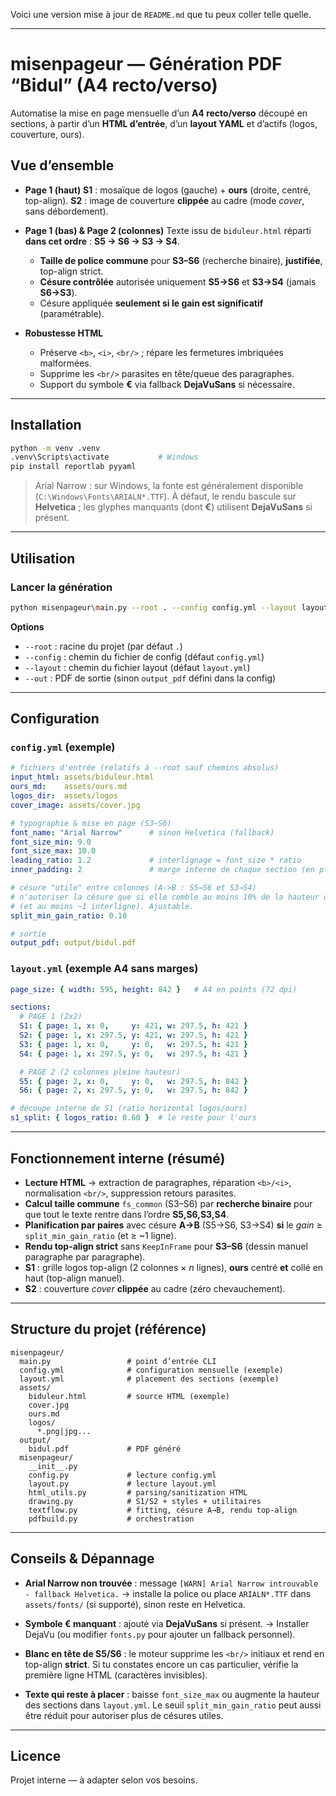 Voici une version mise à jour de `README.md` que tu peux coller telle quelle.

---

# misenpageur — Génération PDF “Bidul” (A4 recto/verso)

Automatise la mise en page mensuelle d’un **A4 recto/verso** découpé en sections, à partir d’un **HTML d’entrée**, d’un **layout YAML** et d’actifs (logos, couverture, ours).

## Vue d’ensemble

* **Page 1 (haut)**
  **S1** : mosaïque de logos (gauche) + **ours** (droite, centré, top-align).
  **S2** : image de couverture **clippée** au cadre (mode *cover*, sans débordement).

* **Page 1 (bas) & Page 2 (colonnes)**
  Texte issu de `biduleur.html` réparti **dans cet ordre** : **S5 → S6 → S3 → S4**.

  * **Taille de police commune** pour **S3–S6** (recherche binaire), **justifiée**, top-align strict.
  * **Césure contrôlée** autorisée uniquement **S5→S6** et **S3→S4** (jamais **S6→S3**).
  * Césure appliquée **seulement si le gain est significatif** (paramétrable).

* **Robustesse HTML**

  * Préserve `<b>`, `<i>`, `<br/>` ; répare les fermetures imbriquées malformées.
  * Supprime les `<br/>` parasites en tête/queue des paragraphes.
  * Support du symbole **€** via fallback **DejaVuSans** si nécessaire.

---

## Installation

```bash
python -m venv .venv
.venv\Scripts\activate           # Windows
pip install reportlab pyyaml
```

> Arial Narrow : sur Windows, la fonte est généralement disponible (`C:\Windows\Fonts\ARIALN*.TTF`).
> À défaut, le rendu bascule sur **Helvetica** ; les glyphes manquants (dont **€**) utilisent **DejaVuSans** si présent.

---

## Utilisation

### Lancer la génération

```bash
python misenpageur\main.py --root . --config config.yml --layout layout.yml --out output\bidul.pdf
```

**Options**

* `--root` : racine du projet (par défaut `.`)
* `--config` : chemin du fichier de config (défaut `config.yml`)
* `--layout` : chemin du fichier layout (défaut `layout.yml`)
* `--out` : PDF de sortie (sinon `output_pdf` défini dans la config)

---

## Configuration

### `config.yml` (exemple)

```yaml
# fichiers d'entrée (relatifs à --root sauf chemins absolus)
input_html: assets/biduleur.html
ours_md:    assets/ours.md
logos_dir:  assets/logos
cover_image: assets/cover.jpg

# typographie & mise en page (S3–S6)
font_name: "Arial Narrow"      # sinon Helvetica (fallback)
font_size_min: 9.0
font_size_max: 10.0
leading_ratio: 1.2             # interlignage = font_size * ratio
inner_padding: 2               # marge interne de chaque section (en pt)

# césure "utile" entre colonnes (A->B : S5→S6 et S3→S4)
# n'autoriser la césure que si elle comble au moins 10% de la hauteur de la section A
# (et au moins ~1 interligne). Ajustable.
split_min_gain_ratio: 0.10

# sortie
output_pdf: output/bidul.pdf
```

### `layout.yml` (exemple A4 sans marges)

```yaml
page_size: { width: 595, height: 842 }   # A4 en points (72 dpi)

sections:
  # PAGE 1 (2x2)
  S1: { page: 1, x: 0,     y: 421, w: 297.5, h: 421 }
  S2: { page: 1, x: 297.5, y: 421, w: 297.5, h: 421 }
  S3: { page: 1, x: 0,     y: 0,   w: 297.5, h: 421 }
  S4: { page: 1, x: 297.5, y: 0,   w: 297.5, h: 421 }

  # PAGE 2 (2 colonnes pleine hauteur)
  S5: { page: 2, x: 0,     y: 0,   w: 297.5, h: 842 }
  S6: { page: 2, x: 297.5, y: 0,   w: 297.5, h: 842 }

# découpe interne de S1 (ratio horizontal logos/ours)
s1_split: { logos_ratio: 0.60 }  # le reste pour l'ours
```

---

## Fonctionnement interne (résumé)

* **Lecture HTML** → extraction de paragraphes, réparation `<b>/<i>`, normalisation `<br/>`, suppression retours parasites.
* **Calcul taille commune** `fs_common` (S3–S6) par **recherche binaire** pour que tout le texte rentre dans l’ordre **S5,S6,S3,S4**.
* **Planification par paires** avec césure **A→B** (S5→S6, S3→S4) **si** le *gain* ≥ `split_min_gain_ratio` (et ≥ \~1 ligne).
* **Rendu top-align strict** sans `KeepInFrame` pour **S3–S6** (dessin manuel paragraphe par paragraphe).
* **S1** : grille logos top-align (2 colonnes × *n* lignes), **ours** centré **et** collé en haut (top-align manuel).
* **S2** : couverture *cover* **clippée** au cadre (zéro chevauchement).

---

## Structure du projet (référence)

```
misenpageur/
  main.py                 # point d’entrée CLI
  config.yml              # configuration mensuelle (exemple)
  layout.yml              # placement des sections (exemple)
  assets/
    biduleur.html         # source HTML (exemple)
    cover.jpg
    ours.md
    logos/
      *.png|jpg...
  output/
    bidul.pdf             # PDF généré
  misenpageur/
    __init__.py
    config.py             # lecture config.yml
    layout.py             # lecture layout.yml
    html_utils.py         # parsing/sanitization HTML
    drawing.py            # S1/S2 + styles + utilitaires
    textflow.py           # fitting, césure A→B, rendu top-align
    pdfbuild.py           # orchestration
```

---

## Conseils & Dépannage

* **Arial Narrow non trouvée** : message `[WARN] Arial Narrow introuvable - fallback Helvetica.`
  → installe la police ou place `ARIALN*.TTF` dans `assets/fonts/` (si supporté), sinon reste en Helvetica.

* **Symbole € manquant** : ajouté via **DejaVuSans** si présent.
  → Installer DejaVu (ou modifier `fonts.py` pour ajouter un fallback personnel).

* **Blanc en tête de S5/S6** : le moteur supprime les `<br/>` initiaux et rend en top-align **strict**.
  Si tu constates encore un cas particulier, vérifie la première ligne HTML (caractères invisibles).

* **Texte qui reste à placer** : baisse `font_size_max` ou augmente la hauteur des sections dans `layout.yml`.
  Le seuil `split_min_gain_ratio` peut aussi être réduit pour autoriser plus de césures utiles.

---

## Licence

Projet interne — à adapter selon vos besoins.
